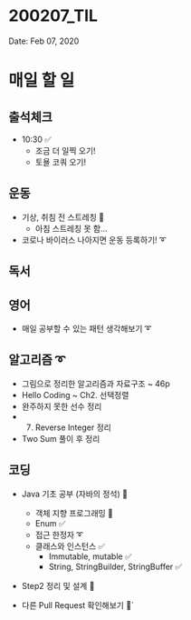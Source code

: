 # 200207_TIL

Date: Feb 07, 2020

# **매일 할 일**

## **출석체크**

- 10:30 ✅
    - 조금 더 일찍 오기!
    - 토욜 코쿼 오기!

## **운동**

- 기상, 취침 전 스트레칭 🔺
    - 아침 스트레칭 못 함...
- 코로나 바이러스 나아지면 운동 등록하기! ➰

## **독서**

## **영어**

- 매일 공부할 수 있는 패턴 생각해보기 ➰

## **알고리즘 ➰**

- 그림으로 정리한 알고리즘과 자료구조 ~ 46p
- Hello Coding ~ Ch2. 선택정렬
- 완주하지 못한 선수 정리
- 7. Reverse Integer 정리
- Two Sum 풀이 후 정리

## **코딩**

- Java 기초 공부 (자바의 정석) 🔺
    - 객체 지향 프로그래밍 🔺
    - Enum ✅
    - 접근 한정자 ➰
    - 클래스와 인스턴스 ✅
        - Immutable, mutable ✅
        - String, StringBuilder, StringBuffer ✅

- Step2 정리 및 설계 🔺
- 다른 Pull Request 확인해보기 🔺`